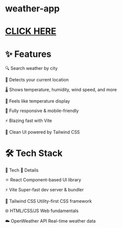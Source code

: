 # weather-app

# [CLICK HERE](https://weather-app-tznv.vercel.app/)


# ✨ Features

🔍 Search weather by city

📍 Detects your current location

🌡️ Shows temperature, humidity, wind speed, and more

🎯 Feels like temperature display

📱 Fully responsive & mobile-friendly

⚡ Blazing fast with Vite

🎨 Clean UI powered by Tailwind CSS

# 🛠️ Tech Stack

🔧 Tech	                                                            📌 Details

⚛️ React	                                                   Component-based UI library

⚡ Vite                  	                                 Super-fast dev server & bundler

🎨 Tailwind CSS           	                                 Utility-first CSS framework

🌐 HTML/CSS/JS	                                                  Web fundamentals

☁️ OpenWeather API	                                            Real-time weather data


